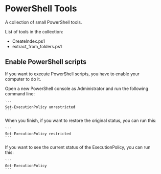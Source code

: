 <h1>PowerShell Tools</h1>
A collection of small PowerShell tools.

List of tools in the collection:
<ul>
	<li>
		CreateIndex.ps1
	</li>
	<li>
		extract_from_folders.ps1
	</li>
</ul>

<h2>Enable PowerShell scripts</h2>

If you want to execute PowerShell scripts, you have to enable your computer to do it.

Open a new PowerShell console as Administrator and run the following command line:

	```
	Set-ExecutionPolicy unrestricted
	```

When you finish, if you want to restore the original status, you can run this:

	```
	Set-ExecutionPolicy restricted
	```
	
If you want to see the current status of the ExecutionPolicy, you can run this:

	```
	Get-ExecutionPolicy
	```